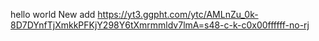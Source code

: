 hello world New add
https://yt3.ggpht.com/ytc/AMLnZu_0k-8D7DYnfTjXmkkPFKjY298Y6tXmrmmldv7lmA=s48-c-k-c0x00ffffff-no-rj
